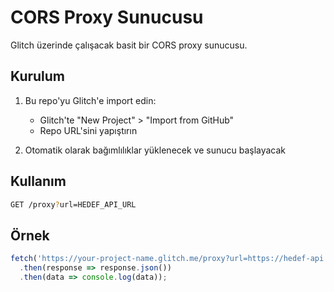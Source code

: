 # CORS Proxy Sunucusu

Glitch üzerinde çalışacak basit bir CORS proxy sunucusu.

## Kurulum

1. Bu repo'yu Glitch'e import edin:
   - Glitch'te "New Project" > "Import from GitHub"
   - Repo URL'sini yapıştırın

2. Otomatik olarak bağımlılıklar yüklenecek ve sunucu başlayacak

## Kullanım

```bash
GET /proxy?url=HEDEF_API_URL
```

## Örnek

```javascript
fetch('https://your-project-name.glitch.me/proxy?url=https://hedef-api.com/veri')
  .then(response => response.json())
  .then(data => console.log(data));
```